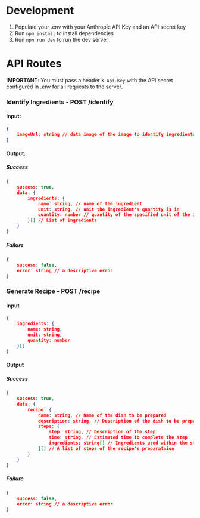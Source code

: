 # Development
1. Populate your .env with your Anthropic API Key and an API secret key
2. Run `npm install` to install dependencies
3. Run `npm run dev` to run the dev server

# API Routes
**IMPORTANT**: You must pass a header `X-Api-Key` with the API secret configured in .env for all requests to the server.

### Identify Ingredients - POST /identify
#### Input: 
```json
{
	imageUrl: string // data image of the image to identify ingredients in
}
```

#### Output:
##### Success
```json
{
	success: true,
	data: {
		ingredients: {
			name: string, // name of the ingredient
			unit: string, // unit the ingredient's quantity is in
			quantity: number // quantity of the specified unit of the ingredient
		}[] // List of ingredients
	}
}
```

##### Failure
```json
{
	success: false,
	error: string // a descriptive error
}
```

### Generate Recipe - POST /recipe
#### Input
```json
{
	ingredients: {
		name: string,
		unit: string,
		quantity: number
	}[]
}
```
#### Output
##### Success
```json
{
	success: true,
	data: {
		recipe: {
			name: string, // Name of the dish to be prepared
			description: string, // Description of the dish to be prepared
			steps: {
				step: string, // Description of the step
				time: string, // Estimated time to complete the step
				ingredients: string[] // Ingredients used within the step of the recipe
			}[] // A list of steps of the recipe's preparataion
		}
	}
}
```
##### Failure
```json
{
	success: false,
	error: string // a descriptive error
}
```